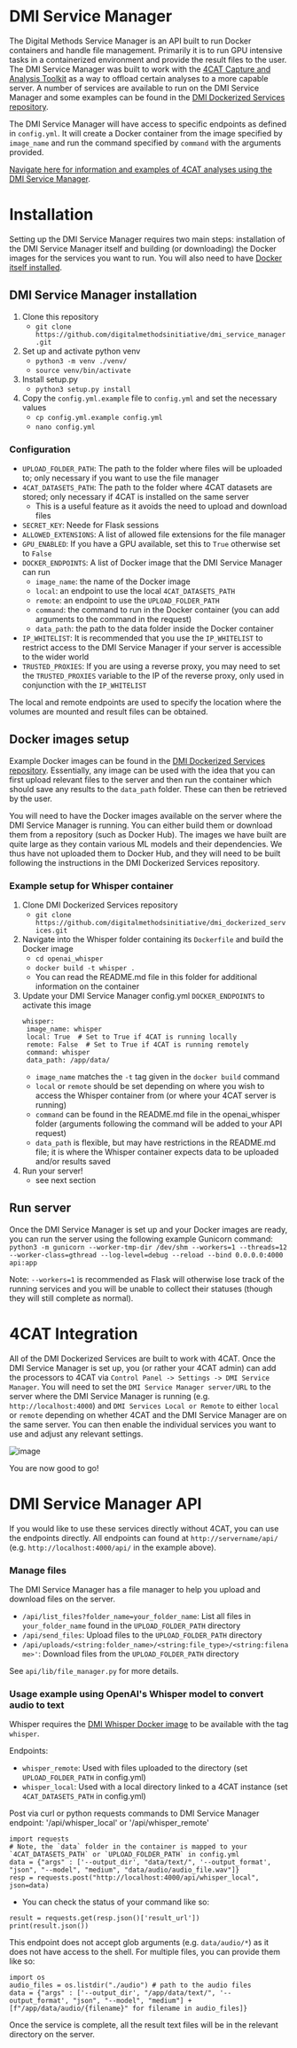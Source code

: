 # DMI Service Manager
The Digital Methods Service Manager is an API built to run Docker containers and handle file management. Primarily
it is to run GPU intensive tasks in a containerized environment and provide the result files to the user. The DMI Service
Manager was built to work with the [4CAT Capture and Analysis Toolkit](https://github.com/digitalmethodsinitiative/4cat?tab=readme-ov-file#-4cat-capture-and-analysis-toolkit)
as a way to offload certain analyses to a more capable server. A number of services are available to run on the DMI 
Service Manager and some examples can be found in the [DMI Dockerized Services repository](https://github.com/digitalmethodsinitiative/dmi_dockerized_services/tree/main?tab=readme-ov-file#dmi-dockerized-services).

The DMI Service Manager will have access to specific endpoints as defined in `config.yml`. It will create a Docker 
container from the image specified by `image_name` and run the command specified by `command` with the arguments 
provided.

[Navigate here for information and examples of 4CAT analyses using the DMI Service Manager](https://docs.google.com/document/d/1hrzxsQVE0bDeVgKZFBJ3UIrkmAEcKdNTm2mT8fiwsuM/edit).

# Installation
Setting up the DMI Service Manager requires two main steps: installation of the DMI Service Manager itself and building
(or downloading) the Docker images for the services you want to run. You will also need to have [Docker itself installed](https://docs.docker.com/engine/install/).

## DMI Service Manager installation

1. Clone this repository
    - `git clone https://github.com/digitalmethodsinitiative/dmi_service_manager.git`
2. Set up and activate python venv
    - `python3 -m venv ./venv/`
    - `source venv/bin/activate`
3. Install setup.py
    - `python3 setup.py install`
4. Copy the `config.yml.example` file to `config.yml` and set the necessary values
    - `cp config.yml.example config.yml`
    - `nano config.yml`
### Configuration
- `UPLOAD_FOLDER_PATH`: The path to the folder where files will be uploaded to; only necessary if you want to use the file manager
- `4CAT_DATASETS_PATH`: The path to the folder where 4CAT datasets are stored; only necessary if 4CAT is installed on the same server
  - This is a useful feature as it avoids the need to upload and download files
- `SECRET_KEY`: Neede for Flask sessions
- `ALLOWED_EXTENSIONS`: A list of allowed file extensions for the file manager
- `GPU_ENABLED`: If you have a GPU available, set this to `True` otherwise set to `False`
- `DOCKER_ENDPOINTS`: A list of Docker image that the DMI Service Manager can run
  -  `image_name`: the name of the Docker image
  -  `local`: an endpoint to use the local `4CAT_DATASETS_PATH`
  -  `remote`: an endpoint to use the `UPLOAD_FOLDER_PATH`
  -  `command`: the command to run in the Docker container (you can add arguments to the command in the request)
  -  `data_path`: the path to the data folder inside the Docker container
- `IP_WHITELIST`: It is recommended that you use the `IP_WHITELIST` to restrict access to the DMI Service Manager if your server is accessible to the wider world
- `TRUSTED_PROXIES`: If you are using a reverse proxy, you may need to set the `TRUSTED_PROXIES` variable to the IP of the reverse proxy, only used in conjunction with the `IP_WHITELIST`

The local and remote endpoints are used to specify the location where the volumes are mounted and result files can be
obtained.

## Docker images setup
Example Docker images can be found in the [DMI Dockerized Services repository](https//github.com/digitalmethodsinitiative/dmi_dockerized_services/tree/main?tab=readme-ov-file#dmi-dockerized-services).
Essentially, any image can be used with the idea that you can first upload relevant files to the server and then run the
container which should save any results to the `data_path` folder. These can then be retrieved by the user.

You will need to have the Docker images available on the server where the DMI Service Manager is running. You can either build 
them or download them from a repository (such as Docker Hub). The images we have built are quite large as they contain 
various ML models and their dependencies. We thus have not uploaded them to Docker Hub, and they will need to be built 
following the instructions in the DMI Dockerized Services repository.

### Example setup for Whisper container
1. Clone DMI Dockerized Services repository
   -  `git clone https://github.com/digitalmethodsinitiative/dmi_dockerized_services.git`
2. Navigate into the Whisper folder containing its `Dockerfile` and build the Docker image
   -  `cd openai_whisper`
   -  `docker build -t whisper .`
   -  You can read the README.md file in this folder for additional information on the container
3. Update your DMI Service Manager config.yml `DOCKER_ENDPOINTS` to activate this image
   ```
   whisper: 
    image_name: whisper
    local: True  # Set to True if 4CAT is running locally
    remote: False  # Set to True if 4CAT is running remotely
    command: whisper
    data_path: /app/data/
   ```
   - `image_name` matches the `-t` tag given in the `docker build` command
   - `local` or `remote` should be set depending on where you wish to access the Whisper container from (or where your 4CAT server is running)
   - `command` can be found in the README.md file in the openai_whisper folder (arguments following the command will be added to your API request)
   - `data_path` is flexible, but may have restrictions in the README.md file; it is where the Whisper container expects data to be uploaded and/or results saved
4. Run your server!
   - see next section

## Run server
Once the DMI Service Manager is set up and your Docker images are ready, you can run the server using the following 
example Gunicorn command:
`python3 -m gunicorn --worker-tmp-dir /dev/shm --workers=1 --threads=12 --worker-class=gthread --log-level=debug --reload --bind 0.0.0.0:4000 api:app`

Note: `--workers=1` is recommended as Flask will otherwise lose track of the running services and you will be unable 
to collect their statuses (though they will still complete as normal). 

# 4CAT Integration
All of the DMI Dockerized Services are built to work with 4CAT. Once the DMI Service Manager is set up, you (or rather
your 4CAT admin) can add the processors to 4CAT via `Control Panel -> Settings -> DMI Service Manager`. You will need to
set the `DMI Service Manager server/URL` to the server where the DMI Service Manager is running 
(e.g. `http://localhost:4000`) and `DMI Services Local or Remote` to either `local` or `remote` depending on whether 
4CAT and the DMI Service Manager are on the same server. You can then enable the individual services you want to use and
adjust any relevant settings.

![image](https://github.com/digitalmethodsinitiative/dmi_service_manager/assets/32108944/856e75c2-af59-4d39-b099-3b54bf2b4608)

You are now good to go!

# DMI Service Manager API
If you would like to use these services directly without 4CAT, you can use the endpoints directly. All endpoints can 
found at `http://servername/api/` (e.g. `http://localhost:4000/api/` in the example above).

### Manage files
The DMI Service Manager has a file manager to help you upload and download files on the server.
- `/api/list_files?folder_name=your_folder_name`: List all files in `your_folder_name` found in the `UPLOAD_FOLDER_PATH` directory
- `/api/send_files`: Upload files to the `UPLOAD_FOLDER_PATH` directory
- `/api/uploads/<string:folder_name>/<string:file_type>/<string:filename>'`: Download files from the `UPLOAD_FOLDER_PATH` directory

See `api/lib/file_manager.py` for more details.

### Usage example using OpenAI's Whisper model to convert audio to text
Whisper requires the [DMI Whisper Docker image](https://github.com/digitalmethodsinitiative/dmi_dockerized_services/tree/main/openai_whisper) to be available with the tag `whisper`.

Endpoints:
- `whisper_remote`: Used with files uploaded to the directory (set `UPLOAD_FOLDER_PATH` in config.yml)
- `whisper_local`: Used with a local directory linked to a 4CAT instance (set `4CAT_DATASETS_PATH` in config.yml)

Post via curl or python requests commands to DMI Service Manager endpoint: '/api/whisper_local' or '/api/whisper_remote'
```
import requests
# Note, the `data` folder in the container is mapped to your `4CAT_DATASETS_PATH` or `UPLOAD_FOLDER_PATH` in config.yml
data = {"args" : ['--output_dir', "data/text/", '--output_format', "json", "--model", "medium", "data/audio/audio_file.wav"]}
resp = requests.post("http://localhost:4000/api/whisper_local", json=data)
```
  - You can check the status of your command like so:
```
result = requests.get(resp.json()['result_url'])
print(result.json())
```

This endpoint does not accept glob arguments (e.g. `data/audio/*`) as it does not have access to the shell. For multiple
files, you can provide them like so:
```
import os
audio_files = os.listdir("./audio") # path to the audio files
data = {"args" : ['--output_dir', "/app/data/text/", '--output_format', "json", "--model", "medium"] +[f"/app/data/audio/{filename}" for filename in audio_files]}
```

Once the service is complete, all the result text files will be in the relevant directory on the server.
